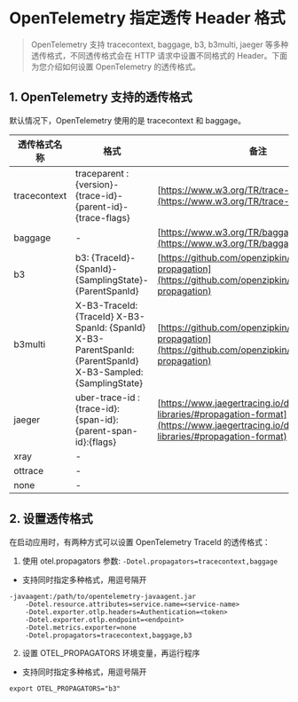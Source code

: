 # OpenTelemetry 指定透传 Header 格式

> OpenTelemetry 支持 tracecontext, baggage, b3, b3multi, jaeger 等多种透传格式，不同透传格式会在 HTTP 请求中设置不同格式的 Header。下面为您介绍如何设置 OpenTelemetry 的透传格式。

## 1. OpenTelemetry 支持的透传格式

默认情况下，OpenTelemetry 使用的是 tracecontext 和 baggage。

|  透传格式名称  |  格式  |  备注  |
| --- | --- | --- |
|  tracecontext  |  traceparent : {version}-{trace-id}-{parent-id}-{trace-flags}  |  [https://www.w3.org/TR/trace-context/](https://www.w3.org/TR/trace-context/)   |
|  baggage  | - |  [https://www.w3.org/TR/baggage/](https://www.w3.org/TR/baggage/)  |
|  b3  |  b3: {TraceId}-{SpanId}-{SamplingState}-{ParentSpanId}  | [https://github.com/openzipkin/b3-propagation](https://github.com/openzipkin/b3-propagation) |
|  b3multi  |  X-B3-TraceId: {TraceId} X-B3-SpanId: {SpanId} X-B3-ParentSpanId: {ParentSpanId} X-B3-Sampled: {SamplingState}  | [https://github.com/openzipkin/b3-propagation](https://github.com/openzipkin/b3-propagation) |
|  jaeger  |  uber-trace-id : {trace-id}:{span-id}:{parent-span-id}:{flags}  | [https://www.jaegertracing.io/docs/1.21/client-libraries/#propagation-format](https://www.jaegertracing.io/docs/1.21/client-libraries/#propagation-format)  |
|  xray  | - |   |
|  ottrace  | - |   |
|  none  | - |   |

## 2. 设置透传格式

在启动应用时，有两种方式可以设置 OpenTelemetry TraceId 的透传格式：

1. 使用 otel.propagators 参数: `-Dotel.propagators=tracecontext,baggage`
    

*  支持同时指定多种格式，用逗号隔开
    
```
-javaagent:/path/to/opentelemetry-javaagent.jar
    -Dotel.resource.attributes=service.name=<service-name>
    -Dotel.exporter.otlp.headers=Authentication=<token>
    -Dotel.exporter.otlp.endpoint=<endpoint>
    -Dotel.metrics.exporter=none
    -Dotel.propagators=tracecontext,baggage,b3
```

2.  设置 OTEL\_PROPAGATORS 环境变量，再运行程序
    

*  支持同时指定多种格式，用逗号隔开
    
```
export OTEL_PROPAGATORS="b3"
```
